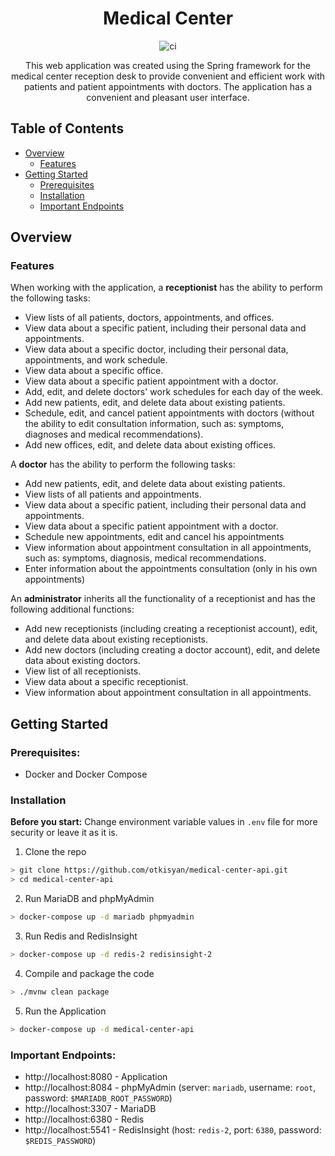 
<h1 align="center">
Medical Center
</h1>
<div align="center">

![ci](https://github.com/otkisyan/medical-center-api/actions/workflows/ci.yml/badge.svg)

</div>
<p align="center">
This web application was created using the Spring framework for the medical center reception desk to provide convenient and efficient work with patients and patient appointments with doctors. The application has a convenient and pleasant user interface.
</p>

## Table of Contents
* [Overview](#overview)
  * [Features](#features) 
* [Getting Started](#getting-started)
    * [Prerequisites](#prerequisites)
    * [Installation](#installation)
    * [Important Endpoints](#important-endpoints)

## Overview

### Features

When working with the application, a **receptionist** has the ability to perform the following tasks:

- View lists of all patients, doctors, appointments, and offices.
- View data about a specific patient, including their personal data and appointments.
- View data about a specific doctor, including their personal data, appointments, and work schedule.
- View data about a specific office.
- View data about a specific patient appointment with a doctor.
- Add, edit, and delete doctors' work schedules for each day of the week.
- Add new patients, edit, and delete data about existing patients.
- Schedule, edit, and cancel patient appointments with doctors (without the ability to edit consultation information, such as: symptoms, diagnoses and medical recommendations).
- Add new offices, edit, and delete data about existing offices.

A **doctor** has the ability to perform the following tasks:

- Add new patients, edit, and delete data about existing patients.
- View lists of all patients and appointments.
- View data about a specific patient, including their personal data and appointments.
- View data about a specific patient appointment with a doctor.
- Schedule new appointments, edit and cancel his appointments
- View information about appointment consultation in all appointments, such as: symptoms, diagnosis, medical recommendations. 
- Enter information about the appointments consultation (only in his own appointments)

An **administrator** inherits all the functionality of a receptionist and has the following additional functions:

- Add new receptionists (including creating a receptionist account), edit, and delete data about existing receptionists.
- Add new doctors (including creating a doctor account), edit, and delete data about existing doctors.
- View list of all receptionists.
- View data about a specific receptionist.
- View information about appointment consultation in all appointments.

## Getting Started
### Prerequisites:
- Docker and Docker Compose

### Installation
**Before you start:** Change environment variable values in `.env` file for more security or leave it as it is.
1. Clone the repo

```bash
> git clone https://github.com/otkisyan/medical-center-api.git
> cd medical-center-api
```
2. Run MariaDB and phpMyAdmin
```bash
> docker-compose up -d mariadb phpmyadmin
```

3. Run Redis and RedisInsight
```bash
> docker-compose up -d redis-2 redisinsight-2
```

4. Compile and package the code
```bash
> ./mvnw clean package
```

5. Run the Application
```bash
> docker-compose up -d medical-center-api
```

### Important Endpoints:
* http://localhost:8080 - Application
* http://localhost:8084 - phpMyAdmin (server: `mariadb`, username: `root`, password: `$MARIADB_ROOT_PASSWORD`)
* http://localhost:3307 - MariaDB
* http://localhost:6380 - Redis
* http://localhost:5541 - RedisInsight (host: `redis-2`, port: `6380`, password: `$REDIS_PASSWORD`)
